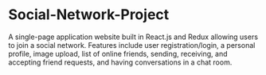 # Social-Network-Project
A single-page application website built in React.js and Redux allowing users to join a social network. Features include user registration/login, a personal profile, image upload, list of online friends, sending, receiving, and accepting friend requests, and having conversations in a chat room.
